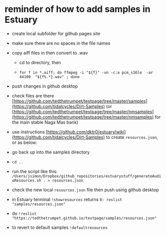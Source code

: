 # reminder of how to add samples in Estuary

* create local subfolder for github pages site
* make sure there are no spaces in the file names
* copy aiff files in then convert to .wav
	* cd to directory, then

	* `for f in *.aiff; do ffmpeg -i "${f}" -vn -c:a pcm_s16le  -ar 44100  "${f%.*}.wav" ; done` 

* push changes in github desktop
* check files are there [https://github.com/tedthetrumpet/testpage/tree/master/samples](https://github.com/tidalcycles/Dirt-Samples) (or [https://github.com/tedthetrumpet/testpage/tree/master/nmsamples](https://github.com/tedthetrumpet/testpage/tree/master/nmsamples) for the main stable Naga Mas bank)
* use instructions [https://github.com/dktr0/estuary/wiki](https://github.com/tidalcycles/Dirt-Samples) to create `resources.json`, or as below:
* go back up into the samples directory
* `cd ..`
* run the script like this: `/Users/jsimon/Dropbox/github_repositories/estuarystuff/generateAudioResources.sh . > resources.json`
* check the new local `resources.json` file then push using github desktop
* in Estuary terminal `!showresources`
	returns `0: reslist "samples/resources.json"`
* do `!reslist "https://tedthetrumpet.github.io/testpage/samples/resources.json"`
* to revert to default samples `!defaultresources`
